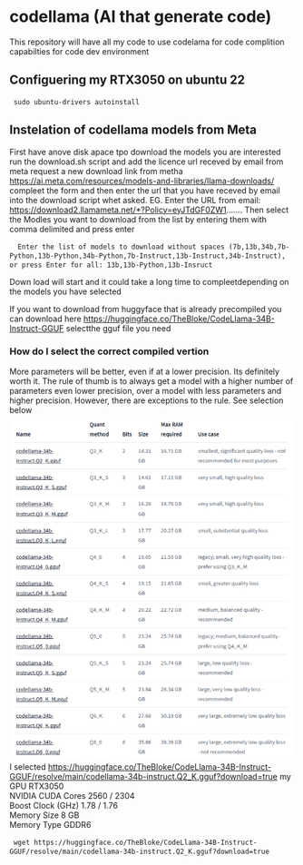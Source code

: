 # codellama (AI that generate code)
This repository will have all my code to use codelama for code complition capabilties for code dev environment
## Configuering my RTX3050 on ubuntu 22
     sudo ubuntu-drivers autoinstall

## Instelation of codellama models from Meta
First have anove disk apace tpo download the models you are interested
run the download.sh script and add the licence url receved by email from meta
request a new download link from metha https://ai.meta.com/resources/models-and-libraries/llama-downloads/
compleet the form and then enter the url that you have receved by email into the download script whet asked. EG. Enter the URL from email: https://download2.llamameta.net/*?Policy=eyJTdGF0ZW1.......
Then select the Modles you want to download from the list by entering them with comma delimited and press enter

      Enter the list of models to download without spaces (7b,13b,34b,7b-Python,13b-Python,34b-Python,7b-Instruct,13b-Instruct,34b-Instruct), or press Enter for all: 13b,13b-Python,13b-Insruct 

Down load will start and it could take a long time to compleetdepending on the models you have selected

If you want to download from huggyface that is already precompiled you can download here https://huggingface.co/TheBloke/CodeLlama-34B-Instruct-GGUF
selectthe gguf file you need
### How do I select the correct compiled vertion
More parameters will be better, even if at a lower precision. Its definitely worth it.
The rule of thumb is to always get a model with a higher number of parameters even lower precision, over a model with less parameters and higher precision. However, there are exceptions to the rule.
See selection below<br>
![Alt text](codellama_hugyface_download.png?raw=true "codellamma selection")<br>
I selected https://huggingface.co/TheBloke/CodeLlama-34B-Instruct-GGUF/resolve/main/codellama-34b-instruct.Q2_K.gguf?download=true
my GPU RTX3050<br>
NVIDIA CUDA Cores	2560 / 2304<br>
Boost Clock (GHz)	1.78 / 1.76<br>
Memory Size	8 GB<br>
Memory Type	GDDR6<br>

     wget https://huggingface.co/TheBloke/CodeLlama-34B-Instruct-GGUF/resolve/main/codellama-34b-instruct.Q2_K.gguf?download=true





